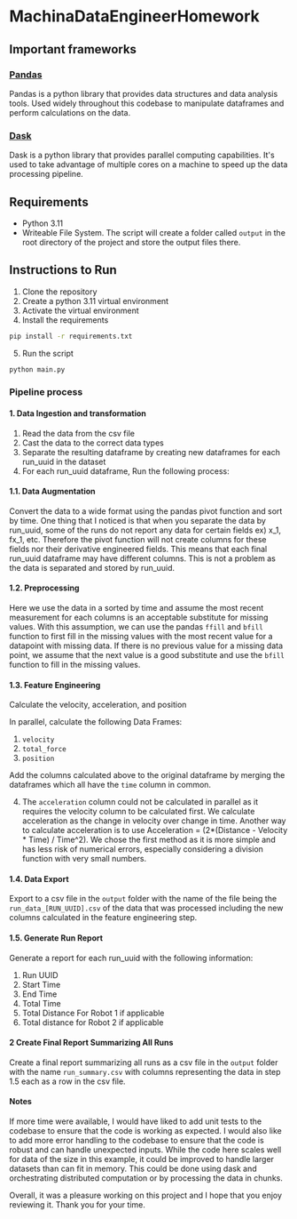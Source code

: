 # MachinaDataEngineerHomework
## Important frameworks
### [Pandas](https://pandas.pydata.org/)

Pandas is a python library that provides data structures and data analysis tools. Used widely throughout this codebase
to manipulate dataframes and perform calculations on the data.

### [Dask](https://dask.org/)

Dask is a python library that provides parallel computing capabilities. It's used to take advantage of multiple cores
on a machine to speed up the data processing pipeline.

## Requirements
- Python 3.11
- Writeable File System. The script will create a folder called `output` in the root directory of the project and store
the output files there.

## Instructions to Run
1. Clone the repository
2. Create a python 3.11 virtual environment
3. Activate the virtual environment
4. Install the requirements
```bash
pip install -r requirements.txt
```

5. Run the script
```bash
python main.py
```

### Pipeline process
#### 1. Data Ingestion and transformation
1. Read the data from the csv file
2. Cast the data to the correct data types
3. Separate the resulting dataframe by creating new dataframes for each run_uuid in the dataset
4. For each run_uuid dataframe, Run the following process:

#### 1.1. Data Augmentation
Convert the data to a wide format using the pandas pivot function and sort by time. One thing that I noticed is that
when you separate the data by run_uuid, some of the runs do not report any data for certain fields ex) x_1, fx_1, etc.
Therefore the pivot function will not create columns for these fields nor their derivative engineered fields. 
This means that each final run_uuid dataframe may have different columns. This is not a problem as the data is
separated and stored by run_uuid.

#### 1.2. Preprocessing
Here we use the data in a sorted by time and assume the most recent measurement for each columns is an acceptable
substitute for missing values. With this assumption, we can use the pandas `ffill` and `bfill` function to first fill
in the missing values with the most recent value for a datapoint with missing data. If there is no previous value for a 
missing data point, we assume that the next value is a good substitute and use the `bfill` function to fill in the missing values.

#### 1.3. Feature Engineering

Calculate the velocity, acceleration, and position

In parallel, calculate the following Data Frames:
1. `velocity`
2. `total_force`
3. `position`

Add the columns calculated above to the original dataframe by merging the dataframes which all have the `time` column
in common.

4. The `acceleration` column could not be calculated in parallel as it requires the velocity column to be calculated first.
We calculate acceleration as the change in velocity over change in time. Another way to calculate acceleration is to use
Acceleration = (2*(Distance - Velocity * Time) / Time^2). We chose the first method as it is more simple and has less
risk of numerical errors, especially considering a division function with very small numbers.

#### 1.4. Data Export
Export to a csv file in the `output` folder with the name of the file being the `run_data_[RUN_UUID].csv` of the data
that was processed including the new columns calculated in the feature engineering step.

#### 1.5. Generate Run Report
Generate a report for each run_uuid with the following information:
1. Run UUID
2. Start Time
3. End Time
4. Total Time
5. Total Distance For Robot 1 if applicable
6. Total distance for Robot 2 if applicable

#### 2 Create Final Report Summarizing All Runs
Create a final report summarizing all runs as a csv file in the `output` folder with the name `run_summary.csv` with
columns representing the data in step 1.5 each as a row in the csv file.

#### Notes
If more time were available, I would have liked to add unit tests to the codebase to ensure that the code is working
as expected. I would also like to add more error handling to the codebase to ensure that the code is robust and can 
handle unexpected inputs. While the code here scales well for data of the size in this example, it could be improved 
to handle larger datasets than can fit in memory. This could be done using dask and orchestrating distributed computation
or by processing the data in chunks.

Overall, it was a pleasure working on this project and I hope that you enjoy reviewing it. Thank you for your time.
